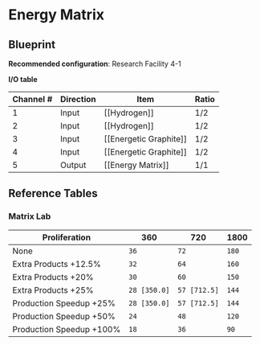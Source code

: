 # Energy Matrix

## Blueprint

**Recommended configuration**: Research Facility 4-1

**I/O table**

| Channel # | Direction | Item                   | Ratio |
| --------- | --------- | ---------------------- | ----- |
| 1         | Input     | [[Hydrogen]]           | 1/2   |
| 2         | Input     | [[Hydrogen]]           | 1/2   |
| 3         | Input     | [[Energetic Graphite]] | 1/2   |
| 4         | Input     | [[Energetic Graphite]] | 1/2   |
| 5         | Output    | [[Energy Matrix]]      | 1/1   |

## Reference Tables

### Matrix Lab

| Proliferation            | 360          | 720          | 1800  |
| ------------------------ | ------------ | ------------ | ----- |
| None                     | `36`         | `72`         | `180` |
| Extra Products +12.5%    | `32`         | `64`         | `160` |
| Extra Products +20%      | `30`         | `60`         | `150` |
| Extra Products +25%      | `28 [350.0]` | `57 [712.5]` | `144` |
| Production Speedup +25%  | `28 [350.0]` | `57 [712.5]` | `144` |
| Production Speedup +50%  | `24`         | `48`         | `120` |
| Production Speedup +100% | `18`         | `36`         | `90`  |

